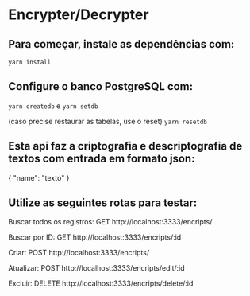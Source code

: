 # Encrypter/Decrypter

## Para começar, instale as dependências com:
`yarn install`

## Configure o banco PostgreSQL com:
`yarn createdb`
e 
`yarn setdb` 

(caso precise restaurar as tabelas, use o reset) `yarn resetdb` 


## Esta api faz a criptografia e descriptografia de textos com entrada em formato json:
{
"name": "texto"
}

## Utilize as seguintes rotas para testar:

Buscar todos os registros: 
GET http://localhost:3333/encripts/

Buscar por ID:
GET http://localhost:3333/encripts/:id

Criar: 
POST http://localhost:3333/encripts/

Atualizar:
POST http://localhost:3333/encripts/edit/:id

Excluir:
DELETE http://localhost:3333/encripts/delete/:id